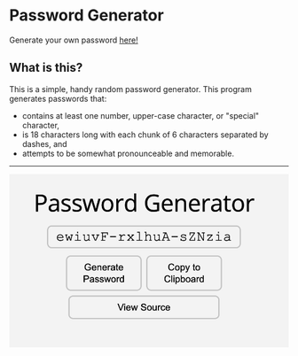 # Password Generator

Generate your own password [here!](https://piano-miles.github.io/password-generator/)

## What is this?

This is a simple, handy random password generator.
This program generates passwords that:

- contains at least one number, upper-case character, or "special" character,
- is 18 characters long with each chunk of 6 characters separated by dashes, and
- attempts to be somewhat pronounceable and memorable.

---

![Password Generator Screenshot](./media/PGSS.png)
